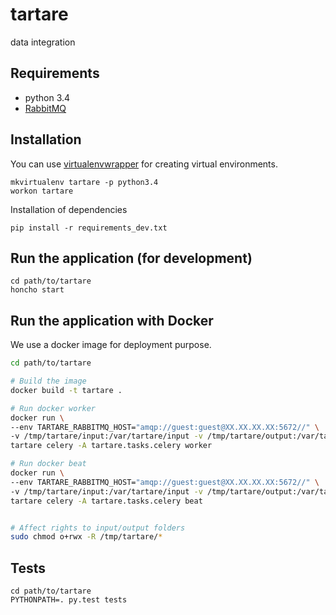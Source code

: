 # tartare
data integration

## Requirements
- python 3.4
- [RabbitMQ](https://www.rabbitmq.com/)

## Installation

You can use [virtualenvwrapper](https://virtualenvwrapper.readthedocs.io/en/latest/) for creating virtual environments.

```
mkvirtualenv tartare -p python3.4
workon tartare
```

Installation of dependencies
```
pip install -r requirements_dev.txt
```

## Run the application (for development)
```
cd path/to/tartare
honcho start
```

## Run the application with Docker

We use a docker image for deployment purpose.

``` bash
cd path/to/tartare

# Build the image
docker build -t tartare .

# Run docker worker
docker run \
--env TARTARE_RABBITMQ_HOST="amqp://guest:guest@XX.XX.XX.XX:5672//" \
-v /tmp/tartare/input:/var/tartare/input -v /tmp/tartare/output:/var/tartare/output -v /tmp/tartare/current:/var/tartare/current \
tartare celery -A tartare.tasks.celery worker

# Run docker beat
docker run \
--env TARTARE_RABBITMQ_HOST="amqp://guest:guest@XX.XX.XX.XX:5672//" \
-v /tmp/tartare/input:/var/tartare/input -v /tmp/tartare/output:/var/tartare/output -v /tmp/tartare/current:/var/tartare/current \
tartare celery -A tartare.tasks.celery beat


# Affect rights to input/output folders
sudo chmod o+rwx -R /tmp/tartare/*
```


## Tests
```
cd path/to/tartare
PYTHONPATH=. py.test tests
```
